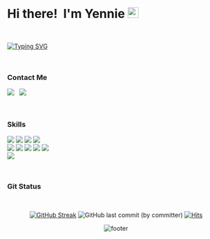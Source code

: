 
<!--이모티콘: https://gist.github.com/rxaviers/7360908 -->  

<br/>

# Hi there!&nbsp; I'm Yennie <img src="https://raw.githubusercontent.com/Tarikul-Islam-Anik/Animated-Fluent-Emojis/master/Emojis/Hand%20gestures/Hand%20with%20Fingers%20Splayed%20Light%20Skin%20Tone.png" alt="Hand with Fingers Splayed Light Skin Tone" width="25" height="25" /> 

<br/>

<!--타이핑액션: https://readme-typing-svg.demolab.com/demo/ -->
[![Typing SVG](https://readme-typing-svg.demolab.com?font=Fira+Code&pause=1000&color=F7F7F7&center=false&vCenter=falsee&width=435&lines=A+beginner+Backend+developer+%F0%9F%9A%80;trying+to+study+everyday+%F0%9F%92%BB;steadily+growing+%F0%9F%8C%B1)](https://git.io/typing-svg)

<br/>

### Contact Me
<a href="mailto:choiyeah123@gmail.com"><img src="http://img.shields.io/badge/-Gmail-27282C?style=flat&logo=Gmail"></a>&nbsp;&nbsp;
<a href="https://intheham.tistory.com"><img src="https://img.shields.io/badge/-Blog-27282C?style=flat&logo=Tistory"/></a>

<br/>

### Skills
<p align="start">
  <img src="http://img.shields.io/badge/-Java-27282C?style=flat&logo=java">
  <img src="http://img.shields.io/badge/-JavaEE-27282C?style=flat&logo=openjdk">
  <img src="http://img.shields.io/badge/-Spring-27282C?style=flat&logo=Spring">
  <img src="http://img.shields.io/badge/-SpringBoot-27282C?style=flat&logo=SpringBoot">
  <br/>
  <img src="http://img.shields.io/badge/-HTML5-27282C?style=flat&logo=html5">
  <img src="http://img.shields.io/badge/-CSS3-27282C?style=flat&logo=css3">
  <img src="http://img.shields.io/badge/-JavaScript-27282C?style=flat&logo=JavaScript">
  <img src="http://img.shields.io/badge/-jQuery-27282C?style=flat&logo=jquery">
  <img src="http://img.shields.io/badge/-Vue.js-27282C?style=flat&logo=vue.js">
  <br/>
  <img src="http://img.shields.io/badge/-Oracle-27282C?style=flat&logo=Oracle&">
</p>
<br/>

### Git Status

<br/>
<div align="center">

[![GitHub Streak](https://streak-stats.demolab.com?user=yenniechoi&theme=transparent&border_radius=30&mode=weekly)](https://git.io/streak-stats)
![GitHub last commit (by committer)](https://img.shields.io/github/last-commit/yenniechoi/Algorithm?color=%238FBAEE&labelColor=%23858282&label=Algorithm)
[![Hits](https://hits.seeyoufarm.com/api/count/incr/badge.svg?url=https%3A%2F%2Fgithub.com%2Fyenniechoi%2Fhit-counter&count_bg=%238FBAEE&title_bg=%23858282&title=hits&edge_flat=false)](https://hits.seeyoufarm.com)

<!-- https://h-owo-ld.tistory.com/264 -->
<!-- https://github.com/yoshi389111/github-profile-3d-contrib#step-4-add-image-to-readmemd -->
<!-- ![Git3d](./profile-3d-contrib/profile-green-animate.svg) -->

<!-- ![Top Langs](https://github-readme-stats.vercel.app/api/top-langs/?username=yenniechoi&layout=compact) -->
  
<!-- https://github.com/kyechan99/capsule-render -->
![footer](https://capsule-render.vercel.app/api?type=waving&color=0:ace0f9,100:fff1eb&height=100&section=footer&reversal=true&text=&fontColor=ffffff&fontSize=20&fontAlignY=42)
</div>


